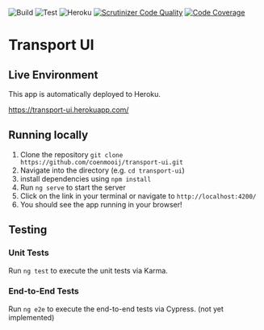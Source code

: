 ![Build](https://github.com/coenmooij/transport-ui/actions/workflows/build.yml/badge.svg)
![Test](https://github.com/coenmooij/transport-ui/actions/workflows/test.yml/badge.svg)
![Heroku](https://pyheroku-badge.herokuapp.com/?app=transport-ui)
[![Scrutinizer Code Quality](https://scrutinizer-ci.com/g/coenmooij/transport-ui/badges/quality-score.png?b=main)](https://scrutinizer-ci.com/g/coenmooij/transport-ui/?branch=main)
[![Code Coverage](https://scrutinizer-ci.com/g/coenmooij/transport-ui/badges/coverage.png?b=main)](https://scrutinizer-ci.com/g/coenmooij/transport-ui/?branch=main)

# Transport UI

## Live Environment

This app is automatically deployed to Heroku.

https://transport-ui.herokuapp.com/

## Running locally

1. Clone the repository `git clone https://github.com/coenmooij/transport-ui.git`
2. Navigate into the directory (e.g. `cd transport-ui`)
3. install dependencies using `npm install`
4. Run `ng serve` to start the server
5. Click on the link in your terminal or navigate to `http://localhost:4200/`
6. You should see the app running in your browser!

## Testing

### Unit Tests

Run `ng test` to execute the unit tests via Karma.

### End-to-End Tests

Run `ng e2e` to execute the end-to-end tests via Cypress. (not yet implemented)
